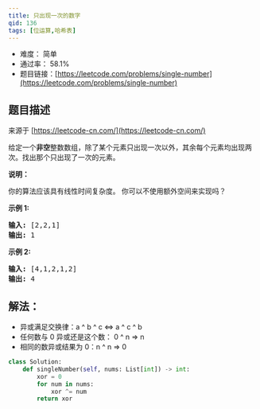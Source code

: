 ```yaml
---
title: 只出现一次的数字
qid: 136
tags: [位运算,哈希表]
---
```



- 难度： 简单
- 通过率： 58.1%
- 题目链接：[https://leetcode.com/problems/single-number](https://leetcode.com/problems/single-number)


## 题目描述

来源于 [https://leetcode-cn.com/](https://leetcode-cn.com/)

<p>给定一个<strong>非空</strong>整数数组，除了某个元素只出现一次以外，其余每个元素均出现两次。找出那个只出现了一次的元素。</p>

<p><strong>说明：</strong></p>

<p>你的算法应该具有线性时间复杂度。 你可以不使用额外空间来实现吗？</p>

<p><strong>示例 1:</strong></p>

<pre><strong>输入:</strong> [2,2,1]
<strong>输出:</strong> 1
</pre>

<p><strong>示例&nbsp;2:</strong></p>

<pre><strong>输入:</strong> [4,1,2,1,2]
<strong>输出:</strong> 4</pre>


## 解法：


- 异或满足交换律：a ^ b ^ c <=> a ^ c ^ b
- 任何数与 0 异或还是这个数： 0 ^ n => n
- 相同的数异或结果为 0：n ^ n => 0


```python
class Solution:
    def singleNumber(self, nums: List[int]) -> int:
        xor = 0
        for num in nums:
            xor ^= num
        return xor
```